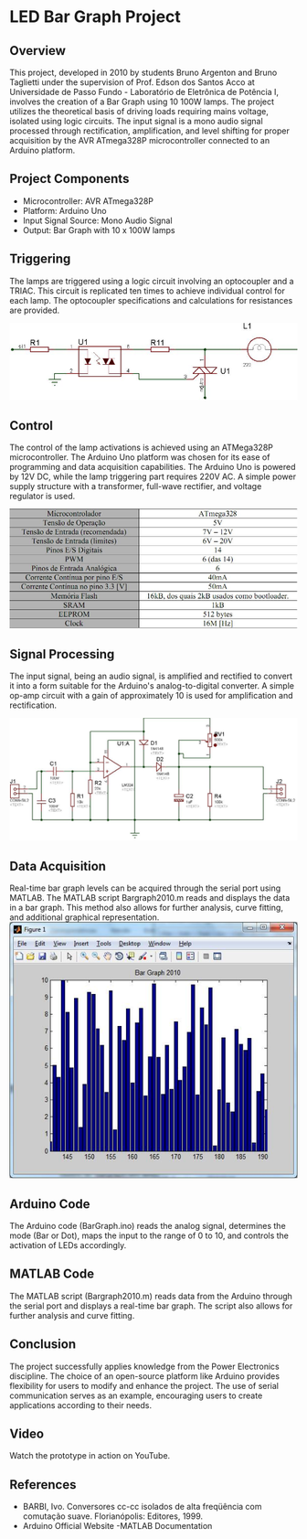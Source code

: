 # LED Bar Graph Project

## Overview
This project, developed in 2010 by students Bruno Argenton and Bruno Taglietti under the supervision of Prof. Edson dos Santos Acco at Universidade de Passo Fundo - Laboratório de Eletrônica de Potência I, involves the creation of a Bar Graph using 10 100W lamps. The project utilizes the theoretical basis of driving loads requiring mains voltage, isolated using logic circuits. The input signal is a mono audio signal processed through rectification, amplification, and level shifting for proper acquisition by the AVR ATmega328P microcontroller connected to an Arduino platform.

## Project Components
- Microcontroller: AVR ATmega328P
- Platform: Arduino Uno
- Input Signal Source: Mono Audio Signal
- Output: Bar Graph with 10 x 100W lamps

## Triggering 
The lamps are triggered using a logic circuit involving an optocoupler and a TRIAC. This circuit is replicated ten times to achieve individual control for each lamp. The optocoupler specifications and calculations for resistances are provided.

![alt text](https://github.com/brunoargenton/ArduinoBarGraph/blob/main/img/1.jpg)

## Control
The control of the lamp activations is achieved using an ATMega328P microcontroller. The Arduino Uno platform was chosen for its ease of programming and data acquisition capabilities. The Arduino Uno is powered by 12V DC, while the lamp triggering part requires 220V AC. A simple power supply structure with a transformer, full-wave rectifier, and voltage regulator is used.

![alt text](https://github.com/brunoargenton/ArduinoBarGraph/blob/main/img/3.jpg)

## Signal Processing
The input signal, being an audio signal, is amplified and rectified to convert it into a form suitable for the Arduino's analog-to-digital converter. A simple op-amp circuit with a gain of approximately 10 is used for amplification and rectification.

![alt text](https://github.com/brunoargenton/ArduinoBarGraph/blob/main/img/4.jpg)

## Data Acquisition
Real-time bar graph levels can be acquired through the serial port using MATLAB. The MATLAB script Bargraph2010.m reads and displays the data in a bar graph. This method also allows for further analysis, curve fitting, and additional graphical representation.
![alt text](https://github.com/brunoargenton/ArduinoBarGraph/blob/main/img/6.jpg)

## Arduino Code
The Arduino code (BarGraph.ino) reads the analog signal, determines the mode (Bar or Dot), maps the input to the range of 0 to 10, and controls the activation of LEDs accordingly.

## MATLAB Code
The MATLAB script (Bargraph2010.m) reads data from the Arduino through the serial port and displays a real-time bar graph. The script also allows for further analysis and curve fitting.

## Conclusion
The project successfully applies knowledge from the Power Electronics discipline. The choice of an open-source platform like Arduino provides flexibility for users to modify and enhance the project. The use of serial communication serves as an example, encouraging users to create applications according to their needs.

## Video
Watch the prototype in action on YouTube.

## References
- BARBI, Ivo. Conversores cc-cc isolados de alta freqüência com comutação suave. Florianópolis: Editores, 1999.
- Arduino Official Website
-MATLAB Documentation
